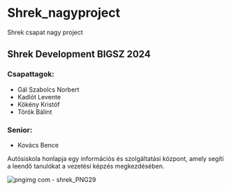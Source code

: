 # Shrek_nagyproject
Shrek csapat nagy project

## Shrek Development BIGSZ 2024

### Csapattagok:
- Gál Szabolcs Norbert
- Kadlót Levente 
- Kökény Kristóf
- Török Bálint

### Senior:
- Kovács Bence

Autósiskola honlapja egy információs és szolgáltatási központ, amely segíti a leendő tanulókat a vezetési képzés megkezdésében.

![pngimg com - shrek_PNG29](https://i.imgur.com/DtuX9AC.png)
